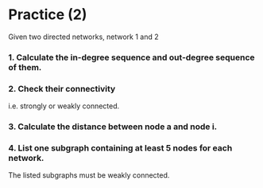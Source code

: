 # Practice (2)
Given two directed networks, network 1 and 2
### 1. Calculate the in-degree sequence and out-degree sequence of them.

### 2. Check their connectivity
i.e. strongly or weakly connected.

### 3. Calculate the distance between node a and node i.

### 4. List one subgraph containing at least 5 nodes for each network. 
The listed subgraphs must be weakly connected.
